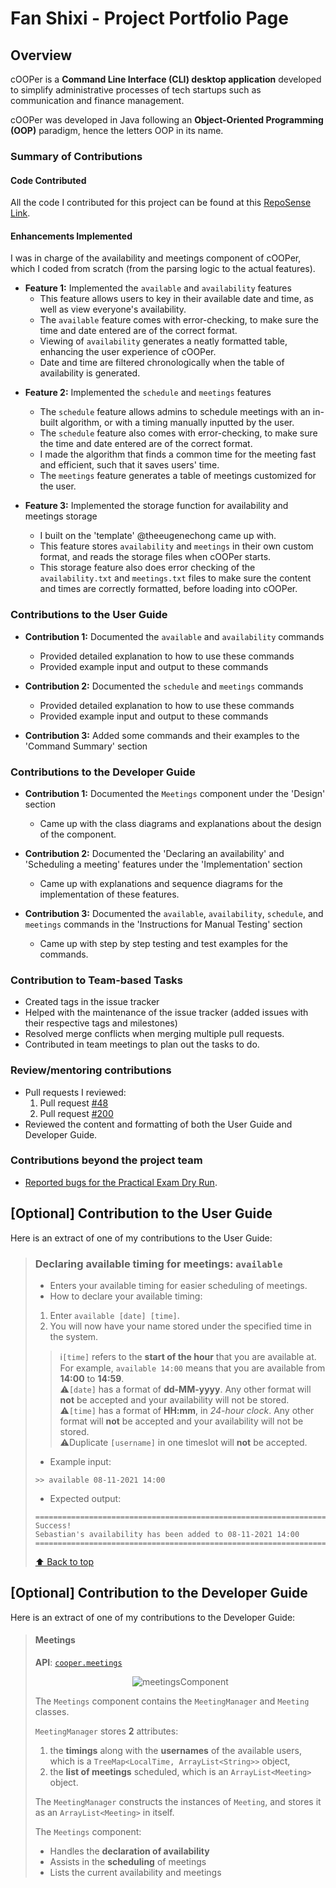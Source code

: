 # Fan Shixi - Project Portfolio Page

## Overview
cOOPer is a **Command Line Interface (CLI) desktop application** developed to simplify administrative processes of tech startups such as communication and finance management.

cOOPer was developed in Java following an **Object-Oriented Programming (OOP)** paradigm, hence the letters OOP in its name.

### Summary of Contributions

#### Code Contributed
All the code I contributed for this project can be found at this [RepoSense Link](https://nus-cs2113-ay2122s1.github.io/tp-dashboard/?search=&sort=groupTitle&sortWithin=title&timeframe=commit&mergegroup=&groupSelect=groupByRepos&breakdown=true&checkedFileTypes=docs~functional-code~test-code~other&since=2021-09-25&tabOpen=true&tabType=authorship&tabAuthor=fansxx&tabRepo=AY2122S1-CS2113T-W13-4%2Ftp%5Bmaster%5D&authorshipIsMergeGroup=false&authorshipFileTypes=docs~functional-code~test-code&authorshipIsBinaryFileTypeChecked=false).

#### Enhancements Implemented
I was in charge of the availability and meetings component of cOOPer, which I coded from scratch (from the parsing logic to the actual features).

- **Feature 1:** Implemented the `available` and `availability` features
    - This feature allows users to key in their available date and time, as well as view everyone's availability.
    - The `available` feature comes with error-checking, to make sure the time and date entered are of the correct format.
    - Viewing of `availability` generates a neatly formatted table, enhancing the user experience of cOOPer.
    - Date and time are filtered chronologically when the table of availability is generated.

<div style="page-break-after: always;"></div>

- **Feature 2:** Implemented the `schedule` and `meetings` features
    - The `schedule` feature allows admins to schedule meetings with an in-built algorithm, or with a timing manually inputted by the user.
    - The `schedule` feature also comes with error-checking, to make sure the time and date entered are of the correct format.
    - I made the algorithm that finds a common time for the meeting fast and efficient, such that it saves users' time.
    - The `meetings` feature generates a table of meetings customized for the user.

- **Feature 3:** Implemented the storage function for availability and meetings storage
  - I built on the 'template' @theeugenechong came up with.
  - This feature stores `availability` and `meetings` in their own custom format, and reads the storage files when cOOPer starts.
  - This storage feature also does error checking of the `availability.txt` and `meetings.txt` files to make sure the content and times are correctly formatted, before loading into cOOPer.

### Contributions to the User Guide
- **Contribution 1:** Documented the `available` and `availability` commands
  - Provided detailed explanation to how to use these commands
  - Provided example input and output to these commands

- **Contribution 2:** Documented the `schedule` and `meetings` commands
  - Provided detailed explanation to how to use these commands
  - Provided example input and output to these commands

- **Contribution 3:** Added some commands and their examples to the 'Command Summary' section

### Contributions to the Developer Guide
- **Contribution 1:** Documented the `Meetings` component under the 'Design' section 
  - Came up with the class diagrams and explanations about the design of the component.

- **Contribution 2:** Documented the 'Declaring an availability' and 'Scheduling a meeting' features under the 'Implementation' section
  - Came up with explanations and sequence diagrams for the implementation of these features.

- **Contribution 3:** Documented the `available`, `availability`, `schedule`, and `meetings` commands in the 'Instructions for Manual Testing' section
  - Came up with step by step testing and test examples for the commands.

<div style="page-break-after: always;"></div>

### Contribution to Team-based Tasks
- Created tags in the issue tracker
- Helped with the maintenance of the issue tracker (added issues with their respective tags and milestones)
- Resolved merge conflicts when merging multiple pull requests.
- Contributed in team meetings to plan out the tasks to do.

### Review/mentoring contributions
- Pull requests I reviewed:
  1. Pull request [#48](https://github.com/AY2122S1-CS2113T-W13-4/tp/pull/48)
  2. Pull request [#200](https://github.com/AY2122S1-CS2113T-W13-4/tp/pull/200)
- Reviewed the content and formatting of both the User Guide and Developer Guide.

### Contributions beyond the project team
- [Reported bugs for the Practical Exam Dry Run](https://github.com/fansxx/ped/issues).

<div style="page-break-after: always;"></div>

## [Optional] Contribution to the User Guide

Here is an extract of one of my contributions to the User Guide:

> ### Declaring available timing for meetings: `available`
> - Enters your available timing for easier scheduling of meetings.
> - How to declare your available timing:
>  1. Enter `available [date] [time]`.
>  2. You will now have your name stored under the specified time in the system.
>
>> ℹ️`[time]` refers to the **start of the hour** that you are available at. For example, `available 14:00` means that you are available from **14:00** to **14:59**.<br>
>> ⚠️`[date]` has a format of **dd-MM-yyyy**. Any other format will **not** be accepted and your availability will not be stored. <br>
>> ⚠️`[time]` has a format of **HH:mm**, in *24-hour clock*. Any other format will **not** be accepted and your availability will not be stored.<br>
>> ⚠️Duplicate `[username]` in one timeslot will **not** be accepted.
>
> - Example input:
> 
>```
>>> available 08-11-2021 14:00
>```
>
> - Expected output:
>
>```
>=========================================================================
>Success!
>Sebastian's availability has been added to 08-11-2021 14:00
>=========================================================================
>```
>
>[⬆️ Back to top](#whats-in-this-user-guide)

<div style="page-break-after: always;"></div>

## [Optional] Contribution to the Developer Guide

Here is an extract of one of my contributions to the Developer Guide:

> #### Meetings
>
>**API**: [`cooper.meetings`](https://github.com/AY2122S1-CS2113T-W13-4/tp/tree/master/src/main/java/cooper/meetings)
>
><p align="center">
>    <img src="developerGuideDiagrams/meetingsComponent.png" alt="meetingsComponent"><br>
></p>
>
>The `Meetings` component contains the `MeetingManager` and `Meeting` classes.
>
>`MeetingManager` stores **2** attributes:
>1. the **timings** along with the **usernames** of the available users, which is a `TreeMap<LocalTime, ArrayList<String>>` object,
>2. the **list of meetings** scheduled, which is an `ArrayList<Meeting>` object.
>
>The `MeetingManager` constructs the instances of `Meeting`, and stores it as an `ArrayList<Meeting>` in itself.
>
>The `Meetings` component:
>
>+ Handles the **declaration of availability**
>+ Assists in  the **scheduling** of meetings
>+ Lists the current availability and meetings